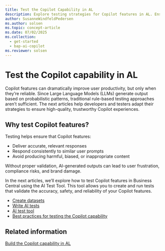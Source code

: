 ```yaml
---
title: Test the Copilot Capability in AL
description: Explore testing strategies for Copilot features in AL. Ensure AI-generated outputs are accurate, safe, and user-friendly.  
author: SusanneWindfeldPedersen
ms.author: solsen
ms.topic: concept-article
ms.date: 07/02/2025
ms.collection:
  - get-started
  - bap-ai-copilot
ms.reviewer: solsen
---
```


# Test the Copilot capability in AL

Copilot features can dramatically improve user productivity, but only when they’re reliable. Since Large Language Models (LLMs) generate output based on probabilistic patterns, traditional rule-based testing approaches aren’t sufficient. The next articles help developers and testers adapt their strategies to ensure high-quality, trustworthy Copilot experiences.

## Why test Copilot features?

Testing helps ensure that Copilot features:

- Deliver accurate, relevant responses  
- Respond consistently to similar user prompts  
- Avoid producing harmful, biased, or inappropriate content  

Without proper validation, AI-generated outputs can lead to user frustration, compliance risks, and brand damage.

In the next articles, we’ll explore how to test Copilot features in Business Central using the AI Test Tool. This tool allows you to create and run tests that validate the accuracy, safety, and reliability of your Copilot features.

- [Create datasets](ai-test-copilot-datasets.md)  
- [Write AI tests](ai-test-copilot-ai-tests.md)  
- [AI test tool](ai-test-copilot-testtool.md)  
- [Best practices for testing the Copilot capability](ai-test-copilot-bestpractices.md)  

## Related information

[Build the Copilot capability in AL](ai-build-capability-in-al.md)  